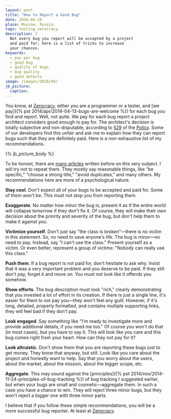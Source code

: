 ```yaml
---
layout: post
title: "How to Report a Good Bug"
date: 2018-04-20
place: Moscow, Russia
tags: testing zerocracy
description: |
  Not every bug you report will be accepted by a project
  and paid for; here is a list of tricks to increase
  your chances.
keywords:
  - pay per bug
  - good bug
  - quality of bugs
  - bug quality
  - good defects
image: /images/2018/04/
jb_picture:
  caption:
---
```


You know, at [Zerocracy](http://www.zerocracy.com), either you are a programmer or a tester,
and [we pay]({% pst 2014/apr/2014-04-13-bugs-are-welcome %})
for each bug you find and report. Well, not quite. We pay for
each bug report a project architect considers good enough to pay for.
The architect's decision is totally subjective and non-disputable,
according to [§29](http://www.zerocracy.com/policy.html#29)
of the [Policy](http://www.zerocracy.com/policy.html).
Some of our developers find this unfair and ask me to explain
how they can report bugs such that they are definitely paid.
Here is a non-exhaustive list of my recommendations.

<!--more-->

{% jb_picture_body %}

To be honest, there are [many articles](https://www.google.com/search?q=how+to+write+good+bug+reports)
written before on this very subject. I will try not to repeat them. They
mostly say reasonable things, like
"be specific,"
"choose a strong title,"
"avoid duplicates," and many others.
My recommendations here are more of a psychological nature.

**Stay cool**.
Don't expect all of your bugs to be accepted and paid for.
Some of them won't be.
This must not stop you from reporting them.

**Exaggerate**.
No matter how minor the bug is, present it as if the entire world will
collapse tomorrow if they don't fix it.
Of course, they will make their own decision about the priority and severity of the bug,
but don't help them to make it against you.

**Victimize yourself**.
Don't just say "the class is broken"&mdash;there is no victim in this statement.
So, no need to save anyone's life. The bug is minor&mdash;no need to pay.
Instead, say "I can't use the class." Present yourself as a victim.
Or even better, represent a group of victims: "Nobody can really use this class."

**Push them**.
If a bug report is not paid for, don't hesitate to ask why.
Insist that it was a very important problem and you deserve to be paid.
If they still don't pay, forget it and move on.
You must not look like it offends you somehow.

**Show efforts**.
The bug description must look "rich," clearly demonstrating that
you invested a lot of effort in its creation. If there is just a single line,
it's easier for them to not pay you&mdash;they won't feel any guilt.
However, if it's long, detailed, properly formatted, and contains multiple supporting links,
they will feel bad if they don't pay.

**Look engaged**.
Say something like "I'm ready to investigate more and provide additional details,
if you need me too." Of course you won't do that (in most cases),
but you have to say it. This will look like you care and this bug comes
right from your heart. How can they not pay for it?

**Look altruistic**.
Don't show them that you are reporting these bugs just to get money.
They know that anyway, but still.
Look like you care about the project and honestly want to help.
Say that you worry about the users, about the market, about the mission, about
the bigger scope, etc.

**Aggregate**.
This may sound against the
[principles]({% pst 2014/nov/2014-11-24-principles-of-bug-tracking %})
of bug tracking I suggested earlier,
but when your bugs are small and cosmetic&mdash;aggregate them. In such a
case you have a chance to win. They will reject three minor bugs, but they
won't reject a bigger one with three minor parts.

I believe that if you follow these simple recommendations,
you will be a more successful bug reporter. At least at
[Zerocracy](http://www.zerocracy.com).
